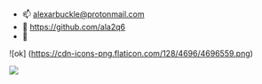 - 📫 alexarbuckle@protonmail.com
- 🏫 https://github.com/ala2q6
- 📖 

![ok]
(https://cdn-icons-png.flaticon.com/128/4696/4696559.png)

![](https://user-images.githubusercontent.com/84994842/132991278-e330039e-15c2-45d6-8493-c0e88bbd530c.png)
